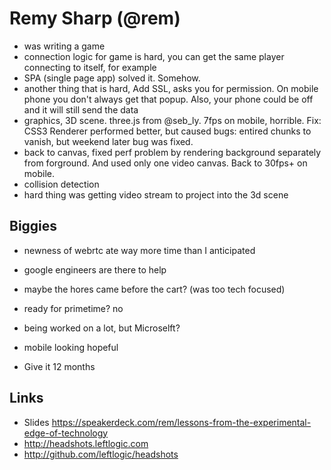 Remy Sharp (@rem)
=================

* was writing a game
* connection logic for game is hard, you can get the same player connecting to itself, for example
* SPA (single page app) solved it. Somehow.
* another thing that is hard, Add SSL, asks you for permission. On mobile phone you don't always get that popup. Also, your phone could be off and it will still send the data
* graphics, 3D scene. three.js from @seb_ly. 7fps on mobile, horrible. Fix: CSS3 Renderer performed better, but caused bugs: entired chunks to vanish, but weekend later bug was fixed.
* back to canvas, fixed perf problem by rendering background separately from forground. And used only one video canvas. Back to 30fps+ on mobile. 
* collision detection
* hard thing was getting video stream to project into the 3d scene

## Biggies

* newness of webrtc ate way more time than I anticipated
* google engineers are there to help
* maybe the hores came before the cart? (was too tech focused)

* ready for primetime? no
* being worked on a lot, but Microselft?
* mobile looking hopeful
* Give it 12 months

## Links

* Slides <https://speakerdeck.com/rem/lessons-from-the-experimental-edge-of-technology>
* <http://headshots.leftlogic.com>
* <http://github.com/leftlogic/headshots>